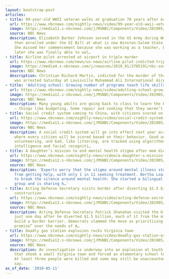 ```yaml
---
layout: bootstrap-post
articles:
- title: 99-year-old WWII veteran walks at graduation 70 years after earning her degree
  url: https://www.nbcnews.com/nightly-news/video/99-year-old-wwii-veteran-walks-at-graduation-70-years-after-earning-her-degree-59457605852
  image: https://media11.s-nbcnews.com/j/MSNBC/Components/Video/201905/nn_mhu_wwii_veteran_gets_degree_190511_1920x1080.nbcnews-fp-1200-630.jpg
  source: NBC News
  description: Elizabeth Barker Johnson served in the US Army during World War II,
    then enrolled under the GI Bill at what is now Winston-Salem State University.
    She missed her commencement because she was working as a teacher, but 70 years
    later she was finally able to wal…
- title: Airline pilot arrested at airport in triple murder
  url: https://www.nbcnews.com/news/us-news/airline-pilot-indicted-triple-murder-arrested-louisville-airport-n1004656
  image: https://media4.s-nbcnews.com/j/newscms/2019_01/2705191/nbc-social-default_b6fa4fef0d31ca7e8bc7ff6d117ca9f4.nbcnews-fp-1200-630.png
  source: NBC News
  description: Christian Richard Martin, indicted for the murder of three people,
    was arrested Saturday at Louisville Muhammad Ali International Airport.
- title: 'Adulting school: Growing number of programs teach life skills to millennials'
  url: https://www.nbcnews.com/nightly-news/video/adulting-school-growing-number-of-programs-teach-life-skills-to-millennials-59458629768
  image: https://media12.s-nbcnews.com/j/MSNBC/Components/Video/201905/nn_kda_adulting_school_190511_1920x1080.nbcnews-fp-1200-630.jpg
  source: NBC News
  description: Many young adults are going back to class to learn the basics of “adulting”
    — things like budgeting, home repair and cooking that they weren’t taught as students.
- title: Social credit system coming to China, with citizens scored on behavior
  url: https://www.nbcnews.com/nightly-news/video/social-credit-system-coming-to-china-with-citizens-scored-on-behavior-59458117685
  image: https://media11.s-nbcnews.com/j/MSNBC/Components/Video/201905/nn_jma_china_social_tracking_190511_1920x1080.nbcnews-fp-1200-630.jpg
  source: NBC News
  description: A social credit system will go into effect next year across China,
    where every citizen will be scored based on their behavior. Good actions, like
    volunteering, and bad, like littering, are tracked using algorithms, artificial
    intelligence and facial recogniti…
- title: A daughter’s mission to end mental health stigma after mom dies by suicide
  url: https://www.nbcnews.com/nightly-news/video/a-daughter-s-mission-to-end-mental-health-stigma-after-mom-dies-by-suicide-59458117610
  image: https://media12.s-nbcnews.com/j/MSNBC/Components/Video/201905/nn_spa_suicide_latino_community_190511_1920x1080.nbcnews-fp-1200-630.jpg
  source: NBC News
  description: 'Experts worry that the stigma around mental illness stops many Hispanics
    from getting help, with only 1 in 11 seeking treatment. Bertha Loaiza is working
    to break the silence around mental health: She started a bilingual suicide support
    group and is sharing h…'
- title: Acting Defense Secretary visits border after diverting $1.5 billion for barrier
    construction
  url: https://www.nbcnews.com/nightly-news/video/acting-defense-secretary-visits-border-after-diverting-1-5-billion-for-barrier-construction-59458117584
  image: https://media13.s-nbcnews.com/j/MSNBC/Components/Video/201905/nn_mbr_trump_dems_immigration_190511_1920x1080.nbcnews-fp-1200-630.jpg
  source: NBC News
  description: Acting Defense Secretary Patrick Shanahan visited the U.S.-Mexico border
    just one day after he diverted $1.5 billion, much of it from the military, to
    build a border barrier. Democrats slammed the move as prioritizing a “political
    promise” over the needs of A…
- title: Deadly gas station explosion rocks Virginia town
  url: https://www.nbcnews.com/nightly-news/video/deadly-gas-station-explosion-rocks-virginia-town-59458117580
  image: https://media12.s-nbcnews.com/j/MSNBC/Components/Video/201905/nn_kpa_va_gas_explosion_investigation_190511_1920x1080.nbcnews-fp-1200-630.jpg
  source: NBC News
  description: An investigation is underway into an explosion at South River Market
    that shook a small Virginia town and forced an elementary school to be evacuated.
    At least three people were killed and some may still be unaccounted for, authorities
    say.
as_of_date: '2019-05-11'
---
```


